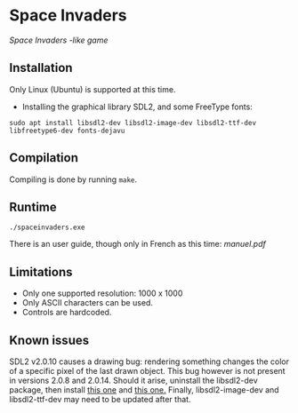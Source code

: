 # Space Invaders

*Space Invaders -like game*


## Installation

Only Linux (Ubuntu) is supported at this time.

* Installing the graphical library SDL2, and some FreeType fonts:

```
sudo apt install libsdl2-dev libsdl2-image-dev libsdl2-ttf-dev libfreetype6-dev fonts-dejavu
```


## Compilation

Compiling is done by running ``` make ```.


## Runtime

```
./spaceinvaders.exe
```

There is an user guide, though only in French as this time: *manuel.pdf*


## Limitations

- Only one supported resolution: 1000 x 1000
- Only ASCII characters can be used.
- Controls are hardcoded.


## Known issues

SDL2 v2.0.10 causes a drawing bug: rendering something changes the color of a specific pixel of the last drawn object. This bug however is not present in versions 2.0.8 and 2.0.14. Should it arise, uninstall the libsdl2-dev package, then install [this one](https://packages.debian.org/sid/libsdl2-2.0-0) and [this one.](https://packages.debian.org/source/sid/libsdl2) Finally, libsdl2-image-dev and libsdl2-ttf-dev may need to be updated after that.

